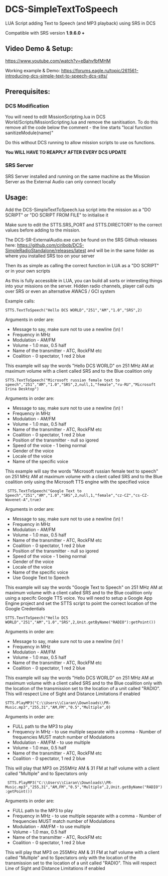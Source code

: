 # DCS-SimpleTextToSpeech
LUA Script adding Text to Speech (and MP3 playback) using SRS in DCS

Compatible with SRS version **1.9.6.0 +**

## Video Demo & Setup:

https://www.youtube.com/watch?v=eBahvfbfMHM

Working example & Demo: https://forums.eagle.ru/topic/261561-introducing-dcs-simple-text-to-speech-dcs-stts/

## Prerequisites:

### DCS Modification
You will need to edit MissionScripting.lua in DCS World/Scripts/MissionScripting.lua and remove the sanitisation.
To do this remove all the code below the comment - the line starts "local function sanitizeModule(name)"

Do this without DCS running to allow mission scripts to use os functions.

**You WILL HAVE TO REAPPLY AFTER EVERY DCS UPDATE**

### SRS Server
SRS Server installed and running on the same machine as the Mission Server as the External Audio can only connect locally

## Usage:

Add the DCS-SimpleTextToSpeech.lua script into the mission as a "DO SCRIPT" or "DO SCRIPT FROM FILE" to initialise it

Make sure to edit the STTS.SRS_PORT and STTS.DIRECTORY to the correct values before adding to the mission.

The DCS-SR-ExternalAudio.exe can be found on the SRS Github releases here: https://github.com/ciribob/DCS-SimpleRadioStandalone/releases/latest and will be in the same folder as where you installed SRS too on your server

Then its as simple as calling the correct function in LUA as a "DO SCRIPT" or in your own scripts

As this is fully accessible in LUA, you can build all sorts or interesting things into your missions on the server. Hidden radio channels, player call outs over SRS or even an alternative AWACS / GCI system

Example calls:

```STTS.TextToSpeech("Hello DCS WORLD","251","AM","1.0","SRS",2)```

Arguments in order are:
 - Message to say, make sure not to use a newline (\n) !
 - Frequency in MHz
 - Modulation - AM/FM
 - Volume - 1.0 max, 0.5 half
 - Name of the transmitter - ATC, RockFM etc
 - Coalition - 0 spectator, 1 red 2 blue

 This example will say the words "Hello DCS WORLD" on 251 MHz AM at maximum volume with a client called SRS and to the Blue coalition only
 
 ```STTS.TextToSpeech("Microsoft russian female text to speech","251","AM","1.0","SRS",2,null,1,"female","ru-RU","Microsoft Irina Desktop")```
 
  Arguments in order are:
 - Message to say, make sure not to use a newline (\n) !
 - Frequency in MHz
 - Modulation - AM/FM
 - Volume - 1.0 max, 0.5 half
 - Name of the transmitter - ATC, RockFM etc
 - Coalition - 0 spectator, 1 red 2 blue
 - Position of the transmitter - null so igored
 - Speed of the voice - 1 being normal
 - Gender of the voice
 - Locale of the voice
 - Name of the specific voice


 This example will say the words "Microsoft russian female text to speech" on 251 MHz AM at maximum volume with a client called SRS and to the Blue coalition only using the Microsoft TTS engine with the specified voice
 
 ``` STTS.TextToSpeech("Google Text to Speech","251","AM","1.0","SRS",2,null,1,"female","cz-CZ","cs-CZ-Wavenet-A",true)```
 
 Arguments in order are:
 - Message to say, make sure not to use a newline (\n) !
 - Frequency in MHz
 - Modulation - AM/FM
 - Volume - 1.0 max, 0.5 half
 - Name of the transmitter - ATC, RockFM etc
 - Coalition - 0 spectator, 1 red 2 blue
 - Position of the transmitter - null so igored
 - Speed of the voice - 1 being normal
 - Gender of the voice
 - Locale of the voice
 - Name of the specific voice
 - Use Google Text to Speech

 This example will say the words "Google Text to Speech" on 251 MHz AM at maximum volume with a client called SRS and to the Blue coalition only using a specifc Google TTS voice. You will need to setup a Google App Engine project and set the STTS script to point the correct location of the Google Credentials
 
 ```STTS.TextToSpeech("Hello DCS WORLD","251","AM","1.0","SRS",2,Unit.getByName("RADIO"):getPoint())```

Arguments in order are:
 - Message to say, make sure not to use a newline (\n) !
 - Frequency in MHz
 - Modulation - AM/FM
 - Volume - 1.0 max, 0.5 half
 - Name of the transmitter - ATC, RockFM etc
 - Coalition - 0 spectator, 1 red 2 blue

 This example will say the words "Hello DCS WORLD" on 251 MHz AM at maximum volume with a client called SRS and to the Blue coalition only with the location of the transmission set to the location of a unit called "RADIO". This will respect Line of Sight and Distance Limitations if enabled


```STTS.PlayMP3("C:\\Users\\Ciaran\\Downloads\\PR-Music.mp3","255,31","AM,FM","0.5","Multiple",0)```

Arguments in order are:
 - FULL path to the MP3 to play
 - Frequency in MHz - to use multiple separate with a comma - Number of frequencies MUST match number of Modulations
 - Modulation - AM/FM - to use multiple
 - Volume - 1.0 max, 0.5 half
 - Name of the transmitter - ATC, RockFM etc
 - Coalition - 0 spectator, 1 red 2 blue

This will play that MP3 on 255MHz AM & 31 FM at half volume with a client called "Multiple" and to Spectators only


``` STTS.PlayMP3("C:\\Users\\Ciaran\\Downloads\\PR-Music.mp3","255,31","AM,FM","0.5","Multiple",2,Unit.getByName("RADIO"):getPoint())```

Arguments in order are:
 - FULL path to the MP3 to play
 - Frequency in MHz - to use multiple separate with a comma - Number of frequencies MUST match number of Modulations
 - Modulation - AM/FM - to use multiple
 - Volume - 1.0 max, 0.5 half
 - Name of the transmitter - ATC, RockFM etc
 - Coalition - 0 spectator, 1 red 2 blue

This will play that MP3 on 255MHz AM & 31 FM at half volume with a client called "Multiple" and to Spectators only with the location of the transmission set to the location of a unit called "RADIO". This will respect Line of Sight and Distance Limitations if enabled

